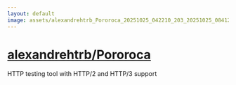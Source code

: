 ```yaml
---
layout: default
image: assets/alexandrehtrb_Pororoca_20251025_042210_203_20251025_084120_5c5f7a--20251025T104143912--cropped.png
---
```


# [alexandrehtrb/Pororoca](https://github.com/alexandrehtrb/Pororoca/)

HTTP testing tool with HTTP/2 and HTTP/3 support
